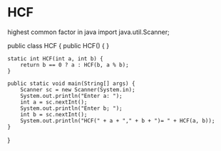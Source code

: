 # HCF
highest common factor in java
import java.util.Scanner;

public class HCF {
    public HCF() {
    }

    static int HCF(int a, int b) {
        return b == 0 ? a : HCF(b, a % b);
    }

    public static void main(String[] args) {
        Scanner sc = new Scanner(System.in);
        System.out.println("Enter a: ");
        int a = sc.nextInt();
        System.out.println("Enter b; ");
        int b = sc.nextInt();
        System.out.println("HCF(" + a + "," + b + ")= " + HCF(a, b));
    }
}

